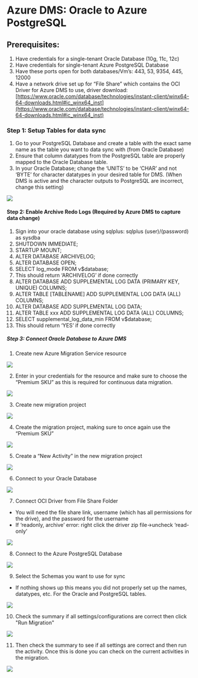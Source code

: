 # Azure DMS: Oracle to Azure PostgreSQL

## Prerequisites:

1.  Have credentials for a single-tenant Oracle Database (10g, 11c, 12c)
2.  Have credentials for single-tenant Azure PostgreSQL Database
3.  Have these ports open for both databases/Vm’s: 443, 53, 9354, 445, 12000
4.  Have a network drive set up for “File Share” which contains the OCI Driver for Azure DMS to use, driver download: [https://www.oracle.com/database/technologies/instant-client/winx64-64-downloads.html#ic_winx64_inst](https://www.oracle.com/database/technologies/instant-client/winx64-64-downloads.html#ic_winx64_inst)
    

### Step 1: Setup Tables for data sync

1.  Go to your PostgreSQL Database and create a table with the exact same name as the table you want to data sync with (from Oracle Database)
2.  Ensure that column datatypes from the PostgreSQL table are properly mapped to the Oracle Database table.
3.  In your Oracle Database; change the ‘UNITS’ to be ‘CHAR’ and not ‘BYTE’ for character datatypes in your desired table for DMS. (When DMS is active and the character outputs to PostgreSQL are incorrect, change this setting)

![](/images/1.png)



#### Step 2: Enable Archive Redo Logs (Required by Azure DMS to capture data change)

1. Sign into your oracle database using sqlplus: sqlplus (user)/(password) as sysdba
2.  SHUTDOWN IMMEDIATE;
3.  STARTUP MOUNT;
4.  ALTER DATABASE ARCHIVELOG;
5.  ALTER DATABASE OPEN;
6.  SELECT log_mode FROM v$database;
7.  This should return ‘ARCHIVELOG’ if done correctly
8.  ALTER DATABASE ADD SUPPLEMENTAL LOG DATA (PRIMARY KEY, UNIQUE) COLUMNS;
9.  ALTER TABLE [TABLENAME] ADD SUPPLEMENTAL LOG DATA (ALL) COLUMNS;
10.  ALTER DATABASE ADD SUPPLEMENTAL LOG DATA;
11.  ALTER TABLE xxx ADD SUPPLEMENTAL LOG DATA (ALL) COLUMNS;
12.  SELECT supplemental_log_data_min FROM v$database;
13.  This should return ‘YES’ if done correctly

##### Step 3: Connect Oracle Database to Azure DMS 

1. Create new Azure Migration Service resource 

![](/images/2.png)

2. Enter in your credentials for the resource and make sure to choose the “Premium SKU” as this is required for continuous data migration. 

![](/images/3.png)

3. Create new migration project 

![](/images/4.png)

4. Create the migration project, making sure to once again use the “Premium SKU” 

![](/images/5.png)

5. Create a “New Activity” in the new migration project

![](/images/6.png)

6. Connect to your Oracle Database

![](/images/7.png)

7. Connect OCI Driver from File Share Folder 

* You will need the file share link, username (which has all permissions for the drive), and the password for the username 
* If ‘readonly, archive’ error: right click the driver zip file->uncheck ‘read-only’ 

![](/images/8.png)

8. Connect to the Azure PostgreSQL Database 

![](/images/9.png)

9. Select the Schemas you want to use for sync 

* If nothing shows up this means you did not properly set up the names, datatypes, etc. For the Oracle and PostgreSQL tables. 

![](/images/10.png)

10. Check the summary if all settings/configurations are correct then click "Run Migration"

![](/images/11.png)

11. Then check the summary to see if all settings are correct and then run the activity. Once this is done you can check on the current activities in the migration.

![](/images/12.png)
